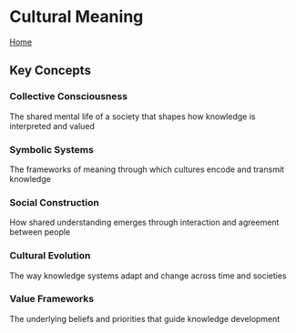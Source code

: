 # Cultural Meaning

[Home](../README.md)

## Key Concepts

### Collective Consciousness

The shared mental life of a society that shapes how knowledge is interpreted and valued

### Symbolic Systems

The frameworks of meaning through which cultures encode and transmit knowledge

### Social Construction

How shared understanding emerges through interaction and agreement between people

### Cultural Evolution

The way knowledge systems adapt and change across time and societies

### Value Frameworks

The underlying beliefs and priorities that guide knowledge development


